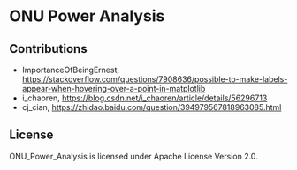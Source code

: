 # ONU Power Analysis

## Contributions
- ImportanceOfBeingErnest, https://stackoverflow.com/questions/7908636/possible-to-make-labels-appear-when-hovering-over-a-point-in-matplotlib
- i_chaoren, https://blog.csdn.net/i_chaoren/article/details/56296713
- cj_cian, https://zhidao.baidu.com/question/394979567818963085.html


## License
ONU_Power_Analysis is licensed under Apache License Version 2.0.